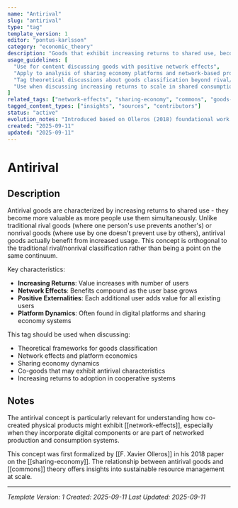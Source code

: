 ```yaml
---
name: "Antirival"
slug: "antirival"
type: "tag"
template_version: 1
editor: "pontus-karlsson"
category: "economic_theory"
description: "Goods that exhibit increasing returns to shared use, becoming more valuable as more people use them simultaneously"
usage_guidelines: [
  "Use for content discussing goods with positive network effects",
  "Apply to analysis of sharing economy platforms and network-based products",
  "Tag theoretical discussions about goods classification beyond rival/nonrival",
  "Use when discussing increasing returns to scale in shared consumption"
]
related_tags: ["network-effects", "sharing-economy", "commons", "goods-theory", "platform-economics"]
tagged_content_types: ["insights", "sources", "contributors"]
status: "active"
evolution_notes: "Introduced based on Olleros (2018) foundational work on antirival goods theory"
created: "2025-09-11"
updated: "2025-09-11"
---
```


# Antirival

## Description
Antirival goods are characterized by increasing returns to shared use - they become more valuable as more people use them simultaneously. Unlike traditional rival goods (where one person's use prevents another's) or nonrival goods (where use by one doesn't prevent use by others), antirival goods actually benefit from increased usage. This concept is orthogonal to the traditional rival/nonrival classification rather than being a point on the same continuum.

Key characteristics:
- **Increasing Returns**: Value increases with number of users
- **Network Effects**: Benefits compound as the user base grows
- **Positive Externalities**: Each additional user adds value for all existing users
- **Platform Dynamics**: Often found in digital platforms and sharing economy systems

This tag should be used when discussing:
- Theoretical frameworks for goods classification
- Network effects and platform economics
- Sharing economy dynamics
- Co-goods that may exhibit antirival characteristics
- Increasing returns to adoption in cooperative systems

## Notes
The antirival concept is particularly relevant for understanding how co-created physical products might exhibit [[network-effects]], especially when they incorporate digital components or are part of networked production and consumption systems.

This concept was first formalized by [[F. Xavier Olleros]] in his 2018 paper on the [[sharing-economy]]. The relationship between antirival goods and [[commons]] theory offers insights into sustainable resource management at scale.

---
*Template Version: 1*
*Created: 2025-09-11*
*Last Updated: 2025-09-11*